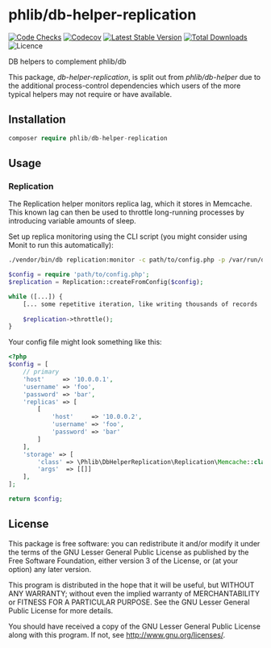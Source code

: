 # phlib/db-helper-replication

[![Code Checks](https://img.shields.io/github/workflow/status/phlib/db-helper-replication/CodeChecks?logo=github)](https://github.com/phlib/db-helper-replication/actions/workflows/code-checks.yml)
[![Codecov](https://img.shields.io/codecov/c/github/phlib/db-helper-replication.svg?logo=codecov)](https://codecov.io/gh/phlib/db-helper-replication)
[![Latest Stable Version](https://img.shields.io/packagist/v/phlib/db-helper-replication.svg?logo=packagist)](https://packagist.org/packages/phlib/db-helper-replication)
[![Total Downloads](https://img.shields.io/packagist/dt/phlib/db-helper-replication.svg?logo=packagist)](https://packagist.org/packages/phlib/db-helper-replication)
![Licence](https://img.shields.io/github/license/phlib/db-helper-replication.svg)

DB helpers to complement phlib/db

This package, *db-helper-replication*, is split out from *phlib/db-helper*
due to the additional process-control dependencies which users of the more
typical helpers may not require or have available.

## Installation

```php
composer require phlib/db-helper-replication
```

## Usage

### Replication

The Replication helper monitors replica lag, which it stores in Memcache. This
known lag can then be used to throttle long-running processes by introducing
variable amounts of sleep.

Set up replica monitoring using the CLI script
(you might consider using Monit to run this automatically):

```sh
./vendor/bin/db replication:monitor -c path/to/config.php -p /var/run/db-replication.pid -d start
```

```php
$config = require 'path/to/config.php';
$replication = Replication::createFromConfig($config);

while ([...]) {
    [... some repetitive iteration, like writing thousands of records ...]
    
    $replication->throttle();
}
```

Your config file might look something like this:

```php
<?php
$config = [
    // primary
    'host'     => '10.0.0.1',
    'username' => 'foo',
    'password' => 'bar',
    'replicas' => [
        [
            'host'     => '10.0.0.2',
            'username' => 'foo',
            'password' => 'bar'
        ]
    ],
    'storage' => [
        'class' => \Phlib\DbHelperReplication\Replication\Memcache::class,
        'args'  => [[]]
    ],
];

return $config;
```

## License

This package is free software: you can redistribute it and/or modify
it under the terms of the GNU Lesser General Public License as published by
the Free Software Foundation, either version 3 of the License, or
(at your option) any later version.

This program is distributed in the hope that it will be useful,
but WITHOUT ANY WARRANTY; without even the implied warranty of
MERCHANTABILITY or FITNESS FOR A PARTICULAR PURPOSE.  See the
GNU Lesser General Public License for more details.

You should have received a copy of the GNU Lesser General Public License
along with this program.  If not, see <http://www.gnu.org/licenses/>.
